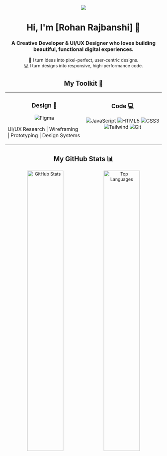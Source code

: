 <!--

👋 Hi! Thanks for using this template.
⭐ To make it your own, you'll need to find and replace a few placeholders:

[Your Name] -> Your actual name.

YOUR-USERNAME -> Your GitHub username (this appears in 3 places!).

[YOUR-LINKEDIN-URL] -> Your full LinkedIn profile URL.

[YOUR-DRIBBBLE-URL] -> Your Dribbble profile URL.

[YOUR-PORTFOLIO-URL] -> Your personal portfolio website URL.

[YOUR-EMAIL] -> Your email address.

The big banner image: I've used a placeholder. Create a custom banner (1200x300px is a good size)
and upload it to a repo, then replace the src link.

✨ ANIMATION TIP: The best way to add animation is to replace static images (like the banner) with an animated .GIF file!

-->

<!-- =========== BANNER =========== -->

<p align="center">
<!-- ⭐ REPLACE THIS with a cool animated GIF banner! (1200x300px recommended) -->
<img src=https://giphy.com/explore/cyber"/>
</p>

<!-- =========== INTRODUCTION =========== -->

<h1 align="center">Hi, I'm [Rohan Rajbanshi] 👋</h1>
<h3 align="center">A Creative Developer & UI/UX Designer who loves building beautiful, functional digital experiences.</h3>

<p align="center">
🎨 I turn ideas into pixel-perfect, user-centric designs.
<br />
💻 I turn designs into responsive, high-performance code.
</p>

<!-- =========== "MY TOOLKIT" SECTION (2-COLUMN LAYOUT) =========== -->

<h2 align="center">My Toolkit 🧰</h2>





<table width="100%">
<tr>
<!-- === DESIGN COLUMN === -->
<td width="50%" valign="top">
<h3 align="center">Design 🎨</h3>
<p align="center">
<!-- Add/remove badges for your design tools -->
<img src="https://img.shields.io/badge/Figma-F24E1E?style=for-the-badge&logo=figma&logoColor=white" alt="Figma"/>








UI/UX Research | Wireframing | Prototyping | Design Systems
</p>
</td>

<!-- === CODE COLUMN === -->
<td width="50%" valign="top">
  <h3 align="center">Code 💻</h3>
  <p align="center">
    <!-- Add/remove badges for your tech stack -->
    <img src="https://img.shields.io/badge/JavaScript-F7DF1E?style=for-the-badge&logo=javascript&logoColor=black" alt="JavaScript"/>
    <img src="https://img.shields.io/badge/HTML5-E34F26?style=for-the-badge&logo=html5&logoColor=white" alt="HTML5"/>
    <img src="https://img.shields.io/badge/CSS3-1572B6?style=for-the-badge&logo=css3&logoColor=white" alt="CSS3"/>
    <br>
    <img src="https://img.shields.io/badge/Tailwind_CSS-38B2AC?style=for-the-badge&logo=tailwind-css&logoColor=white" alt="Tailwind"/>
    <img src="https://img.shields.io/badge/Git-F05032?style=for-the-badge&logo=git&logoColor=white" alt="Git"/>
  </p>
</td>


</tr>
</table>

<!-- =========== GITHUB STATS =========== -->

<h2 align="center">My GitHub Stats 📊</h2>
<p align="center">
<!-- ⭐ Change YOUR-USERNAME to your GitHub username -->
<img
src="https://www.google.com/search?q=https://github-readme-stats.vercel.app/api%3Fusername%3DYOUR-USERNAME%26show_icons%3Dtrue%26theme%3Dtokyonight%26hide_border%3Dtrue%26include_all_commits%3Dtrue%26count_private%3Dtrue"
alt="GitHub Stats"
width="48%"
/>
<img
src="https://www.google.com/search?q=https://github-readme-stats.vercel.app/api/top-langs/%3Fusername%3DYOUR-USERNAME%26layout%3Dcompact%26theme%3Dtokyonight%26hide_border%3Dtrue"
alt="Top Languages"
width="48%"
/>
</p>


